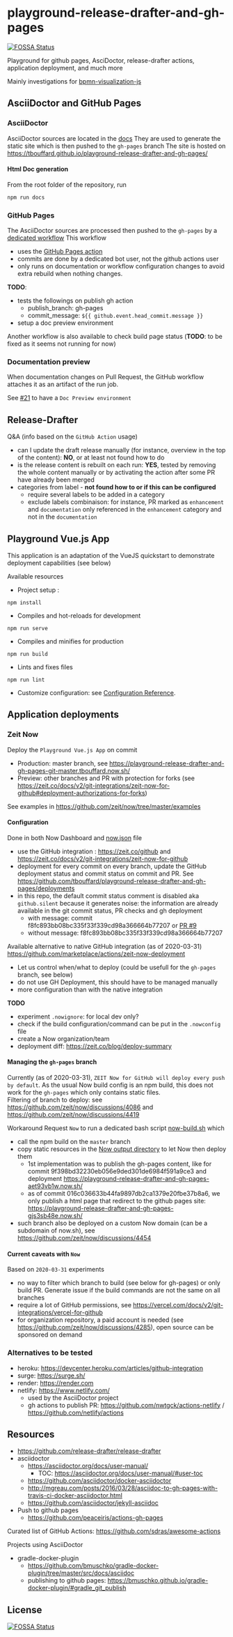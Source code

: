 # playground-release-drafter-and-gh-pages
[![FOSSA Status](https://app.fossa.com/api/projects/git%2Bgithub.com%2Ftbouffard%2Fplayground-release-drafter-and-gh-pages.svg?type=shield)](https://app.fossa.com/projects/git%2Bgithub.com%2Ftbouffard%2Fplayground-release-drafter-and-gh-pages?ref=badge_shield)


Playground for github pages, AsciDoctor, release-drafter actions, application deployment, and much more

Mainly investigations for [bpmn-visualization-js](https://github.com/process-analytics/bpmn-visualization-js)


## AsciiDoctor and GitHub Pages

### AsciiDoctor

AsciiDoctor sources are located in the [docs](docs)
They are used to generate the static site which is then pushed to the `gh-pages` branch
The site is hosted on https://tbouffard.github.io/playground-release-drafter-and-gh-pages/ 

#### Html Doc generation

From the root folder of the repository, run 
```bash
npm run docs
```

### GitHub Pages

The AsciiDoctor sources are processed then pushed to the `gh-pages` by a [dedicated workflow](.github/workflows/gh-pages-publishing.yml)
This workflow
- uses the [GitHub Pages action](https://github.com/marketplace/actions/github-pages-action)
- commits are done by a dedicated bot user, not the github actions user
- only runs on documentation or workflow configuration changes to avoid extra rebuild when nothing changes.

**TODO**:
- tests the followings on publish gh action
    - publish_branch: gh-pages
    - commit_message: `${{ github.event.head_commit.message }}`
- setup a doc preview environment

Another workflow is also available to check build page status (**TODO**: to be fixed as it seems not running for now)

### Documentation preview

When documentation changes on Pull Request, the GitHub workflow attaches it as an artifact of the run job.

See [#21](https://github.com/tbouffard/playground-release-drafter-and-gh-pages/issues/21) to have a `Doc Preview environment`



## Release-Drafter

Q&A (info based on the `GitHub Action` usage)
- can I update the draft release manually (for instance, overview in the top of the content): **NO**, or at least not found how to do
- is the release content is rebuilt on each run: **YES**, tested by removing the whole content manually or by activating the
action after some PR have already been merged
- categories from label - **not found how to or if this can be configured**
  - require several labels to be added in a category
  - exclude labels combinaison: for instance, PR marked as `enhancement` and `documentation` only referenced in the `enhancement`
  category and not in the `documentation`


## Playground Vue.js App

This application is an adaptation of the VueJS quickstart to demonstrate deployment capabilities (see below)

Available resources
- Project setup :
```
npm install
```
- Compiles and hot-reloads for development
```
npm run serve
```
- Compiles and minifies for production
```
npm run build
```
- Lints and fixes files
```
npm run lint
```
- Customize configuration: see [Configuration Reference](https://cli.vuejs.org/config/).


## Application deployments

### Zeit Now

Deploy the `Playground Vue.js App` on commit
- Production: master branch, see https://playground-release-drafter-and-gh-pages-git-master.tbouffard.now.sh/
- Preview: other branches and PR with protection for forks (see https://zeit.co/docs/v2/git-integrations/zeit-now-for-github#deployment-authorizations-for-forks) 

See examples in https://github.com/zeit/now/tree/master/examples


#### Configuration

Done in both Now Dashboard and [now.json](./now.json) file

- use the GitHub integration : https://zeit.co/github and https://zeit.co/docs/v2/git-integrations/zeit-now-for-github
- deployment for every commit on every branch, update the GitHub deployment status and commit status on commit and PR.
See https://github.com/tbouffard/playground-release-drafter-and-gh-pages/deployments
- in this repo, the default commit status comment is disabled aka `github.silent` because it generates noise: the information are already
available in the git commit status, PR checks and gh deployment 
  - with message: commit f8fc893bb08bc335f33f339cd98a366664b77207 or [PR #9](https://github.com/tbouffard/playground-release-drafter-and-gh-pages/pull/9)
  - without message: f8fc893bb08bc335f33f339cd98a366664b77207

Available alternative to native GitHub integration (as of 2020-03-31)
https://github.com/marketplace/actions/zeit-now-deployment
- Let us control when/what to deploy (could be usefull for the `gh-pages` branch, see below)
- do not use GH Deployment, this should have to be managed manually
- more configuration than with the native integration 

**TODO**
- experiment `.nowignore`: for local dev only?
- check if the build configuration/command can be put in the `.nowconfig` file
- create a Now organization/team
- deployment diff: https://zeit.co/blog/deploy-summary

#### Managing the `gh-pages` branch

Currently (as of 2020-03-31), `ZEIT Now for GitHub will deploy every push by default`. As the usual Now build config
is an npm build, this does not work for the `gh-pages` which only contains static files.  
Filtering of branch to deploy: see https://github.com/zeit/now/discussions/4086 and https://github.com/zeit/now/discussions/4419


Workaround
Request `Now` to run a dedicated bash script [now-build.sh](./now-build.sh) which
- call the npm build on the `master` branch
- copy static resources in the [Now output directory](https://zeit.co/docs/v2/build-step#output-directory) to let Now then
deploy them
  - 1st implementation was to publish the gh-pages content, like for commit 9f398bd32230eb056e9ded301de6984f591a9ce3 and deployment https://playground-release-drafter-and-gh-pages-aet93vb1w.now.sh/
  - as of commit 016c036633b44fa9897db2ca1379e20fbe37b8a6, we only publish a html page that redirect to the github pages site: https://playground-release-drafter-and-gh-pages-gjs3sb48e.now.sh/
- such branch also be deployed on a custom Now domain (can be a subdomain of now.sh), see https://github.com/zeit/now/discussions/4454


#### Current caveats with `Now`

Based on `2020-03-31` experiments
- no way to filter which branch to build (see below for gh-pages) or only build PR. Generate issue if the build commands are not the same on all branches 
- require a lot of GitHub permissions, see https://vercel.com/docs/v2/git-integrations/vercel-for-github
- for organization repository, a paid account is needed (see https://github.com/zeit/now/discussions/4285), open source can be sponsored on demand


### Alternatives to be tested

- heroku: https://devcenter.heroku.com/articles/github-integration
- surge: https://surge.sh/ 
- render: https://render.com
- netlify: https://www.netlify.com/
  - used by the AsciiDoctor project
  - gh actions to publish PR: https://github.com/nwtgck/actions-netlify / https://github.com/netlify/actions


## Resources

- https://github.com/release-drafter/release-drafter
- asciidoctor
  - https://asciidoctor.org/docs/user-manual/
    - TOC: https://asciidoctor.org/docs/user-manual/#user-toc
  - https://github.com/asciidoctor/docker-asciidoctor
  - http://mgreau.com/posts/2016/03/28/asciidoc-to-gh-pages-with-travis-ci-docker-asciidoctor.html
  - https://github.com/asciidoctor/jekyll-asciidoc
- Push to github pages
  - https://github.com/peaceiris/actions-gh-pages
  
Curated list of GitHub Actions: https://github.com/sdras/awesome-actions

Projects using AsciiDoctor
  - gradle-docker-plugin
    - https://github.com/bmuschko/gradle-docker-plugin/tree/master/src/docs/asciidoc
    - publishing to github pages: https://bmuschko.github.io/gradle-docker-plugin/#gradle_git_publish
  


## License
[![FOSSA Status](https://app.fossa.com/api/projects/git%2Bgithub.com%2Ftbouffard%2Fplayground-release-drafter-and-gh-pages.svg?type=large)](https://app.fossa.com/projects/git%2Bgithub.com%2Ftbouffard%2Fplayground-release-drafter-and-gh-pages?ref=badge_large)